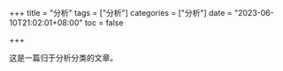 +++
title = "分析"
tags = ["分析"]
categories = ["分析"]
date = "2023-06-10T21:02:01+08:00"
toc = false

+++



这是一篇归于分析分类的文章。
